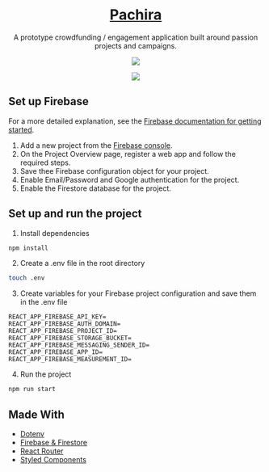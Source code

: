 <p align="center">
  <a href="https://pachira-acc77.web.app/">
    <h1 align="center">Pachira</h1>
  </a>
</p> 
<p align="center">
  A prototype crowdfunding / engagement application built around passion projects and campaigns.
</p>
<p align="center">
  <img src="https://user-images.githubusercontent.com/84942739/178912304-0dace3ec-c080-4509-855a-77d61586e106.png" />
</p>
<p align="center">
  <img src="https://user-images.githubusercontent.com/84942739/183222881-1199b102-075e-495d-92a1-c7fe4f4324e0.png" />
</p>

## Set up Firebase
For a more detailed explanation, see the [Firebase documentation for getting started](https://firebase.google.com/docs/web/setup?authuser=0&hl=en). 
1. Add a new project from the [Firebase console](https://console.firebase.google.com/).
2. On the Project Overview page, register a web app and follow the required steps.
3. Save thee Firebase configuration object for your project.
4. Enable Email/Password and Google authentication for the project.
5. Enable the Firestore database for the project.

## Set up and run the project 

1. Install dependencies
```bash
npm install
```

2. Create a .env file in the root directory
```bash
touch .env
```

3. Create variables for your Firebase project configuration and save them in the .env file
```
REACT_APP_FIREBASE_API_KEY=
REACT_APP_FIREBASE_AUTH_DOMAIN=
REACT_APP_FIREBASE_PROJECT_ID=
REACT_APP_FIREBASE_STORAGE_BUCKET=
REACT_APP_FIREBASE_MESSAGING_SENDER_ID=
REACT_APP_FIREBASE_APP_ID=
REACT_APP_FIREBASE_MEASUREMENT_ID=
```

4. Run the project
```bash
npm run start
```

## Made With
- [Dotenv](https://github.com/motdotla/dotenv#readme)
- [Firebase & Firestore](https://firebase.google.com/)
- [React Router](https://reactrouter.com/)
- [Styled Components](https://styled-components.com/)
